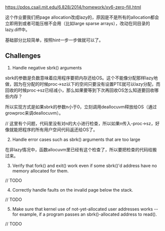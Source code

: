 https://pdos.csail.mit.edu/6.828/2014/homework/xv6-zero-fill.html

这个作业要我们把page allocation改成lazy的，原因是不是所有的allocation都会立即用到或者可能压根不会用（比如large sparse arrays），改动在同目录的lazy.diff中。

基础部分比较简单，按照hint一步一步做就可以了。

## Challenges

1. Handle negative sbrk() arguments

sbrk的参数是负数意味着应用程序要把内存还给OS。这个不能像分配那样lazy地做，因为在分配的时候proc->sz以下的空间只要没有设置PTE就可以lazy分配，而回收的时候proc->sz已经减小，那么如果要等到下次再回收OS怎么知道要回收哪些内存？

所以实现方式是如果sbrk的参数n小于0，立刻调用deallocuvm释放给OS（通过growproc来调deallocuvm）。

// 这里有个问题，代码里没有对n的大小进行检查，所以如果n传入-proc->sz，好像就能把程序的所有用户空间代码返还给OS了。

2. Handle error cases such as sbrk() arguments that are too large

在非lazy情况中，函数allocuvm里已经有这个检查了，所以要把检查的代码给搬过来。

3. Verify that fork() and exit() work even if some sbrk()'d address have no memory allocated for them.

// TODO

4. Correctly handle faults on the invalid page below the stack.

// TODO

5. Make sure that kernel use of not-yet-allocated user addresses works -- for example, if a program passes an sbrk()-allocated address to read().

// TODO
